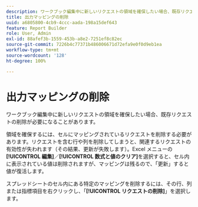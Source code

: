 ```yaml
---
description: ワークブック編集中に新しいリクエストの領域を確保したい場合、既存リクエストの削除が必要になることがあります。
title: 出力マッピングの削除
uuid: a6805800-4cb9-4ccc-aada-198a15def643
feature: Report Builder
role: User, Admin
exl-id: 88afef3b-1559-453b-a8e2-7251ef8c82ec
source-git-commit: 7226b4c77371b486006671d72efa9e0f0d9eb1ea
workflow-type: tm+mt
source-wordcount: '128'
ht-degree: 100%

---
```


# 出力マッピングの削除

ワークブック編集中に新しいリクエストの領域を確保したい場合、既存リクエストの削除が必要になることがあります。

領域を確保するには、セルにマッピングされているリクエストを削除する必要があります。リクエストを含む行や列を削除してしまうと、関連するリクエストの有効性が失われます（その結果、更新が失敗します）。Excel メニューの&#x200B;**[!UICONTROL 編集]**／**[!UICONTROL 数式と値のクリア]**&#x200B;を選択すると、セル内に表示されている値は削除されますが、マッピングは残るので、「更新」すると値が復活します。

スプレッドシートのセル内にある特定のマッピングを削除するには、その行、列または指標項目を右クリックし、「**[!UICONTROL リクエストの削除]**」を選択します。
